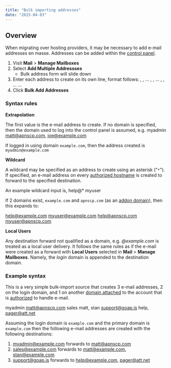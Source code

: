 ```yaml
---
title: "Bulk importing addresses"
date: "2015-04-03"
---
```


## Overview

When migrating over hosting providers, it may be necessary to add e-mail addresses en masse. Addresses can be added within the [control panel](https://kb.apnscp.com/control-panel/logging-into-the-control-panel/).

1. Visit **Mail** > **Manage Mailboxes**
2. Select **Add Multiple Addressses**
    - Bulk address form will slide down
3. Enter each address to create on its own line, format follows: _<email1> <forward1>, <forward2>, <forwardN>... <email2> <forward1>, <forward2>, <forwardN>... <emailN> <forward1>, <forward2>, <forwardN>... ..._
4. Click **Bulk Add Addresses**

### Syntax rules

**Extrapolation**

The first value is the e-mail address to create. If no domain is specified, then the domain used to log into the control panel is assumed, e.g. myadmin matt@apnscp.com, joe@example.com

If logged in using domain `example.com`, then the address created is `myadmin@example.com`

**Wildcard**

A wildcard may be specified as an address to create using an asterisk ("`*`"). If specified, an e-mail address on every [authorized hostname](https://kb.apnscp.com/e-mail/authorizing-hostnames-handle-e-mail/) is created to forward to the specified destination.

An example wildcard input is, help@\* myuser

If 2 domains exist, `example.com` and `apnscp.com` (as an [addon domain](https://kb.apnscp.com/control-panel/creating-addon-domain/)), then this expands to:

help@example.com myuser@example.com help@apnscp.com myuser@apnscp.com

**Local Users**

Any destination forward not qualified as a domain, e.g. _@example.com_ is treated as a local user delivery. It follows the same rules as if the e-mail were created as a forward with **Local Users** selected in **Mail** > **Manage Mailboxes**. Namely, the _login_ domain is appended to the destination domain.

### Example syntax

This is a very simple bulk-import source that creates 3 e-mail addresses, 2 on the login domain, and 1 on another [domain attached](https://kb.apnscp.com/control-panel/creating-addon-domain/) to the account that is [authorized](https://kb.apnscp.com/e-mail/authorizing-hostnames-handle-e-mail/) to handle e-mail.

myadmin matt@apnscp.com sales matt, stan support@goap.is help, pager@att.net

Assuming the login domain is `example.com` and the primary domain is `example.com` then the following e-mail addresses are created with the following destinations:

1. myadmin@example.com forwards to matt@apnscp.com
2. sales@example.com forwards to matt@example.com, stan@example.com
3. support@goap.is forwards to help@example.com, pager@att.net
